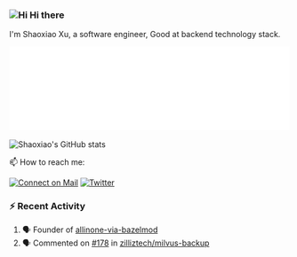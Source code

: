 ### <img src='https://qpluspicture.oss-cn-beijing.aliyuncs.com/6LjjQA/Hi.gif' alt='Hi' width="24"/> Hi there

I'm Shaoxiao Xu, a software engineer, Good at backend technology stack.

![Metrics 👋](/metrics.plugin.followup.user.svg)

![Shaoxiao's GitHub stats](https://github-readme-stats.vercel.app/api?username=xushaoxiao&show_icons=true&theme=radical&count_private=true)

📫 How to reach me:

[![Connect on Mail](https://img.shields.io/badge/Ask%20me-anything-1abc9c.svg)](mailto:lancexu.hello@gmail.com)
[![Twitter](https://img.shields.io/twitter/follow/lance_shaoxiao?style=social)](https://twitter.com/lance_shaoxiao)
<!-- [![Discord](https://img.shields.io/discord/1092648432495251507?label=Discord&logo=discord)](https://discord.com/shaoxixu) -->

### :zap: Recent Activity

<!--START_SECTION:activity-->
1. 🗣 Founder of [allinone-via-bazelmod](https://github.com/xushaoxiao/allinone-via-bazelmod)
2. 🗣 Commented on [#178](https://github.com/zilliztech/milvus-backup/issues/178) in [zilliztech/milvus-backup](https://github.com/zilliztech/milvus-backup)
<!--END_SECTION:activity-->

